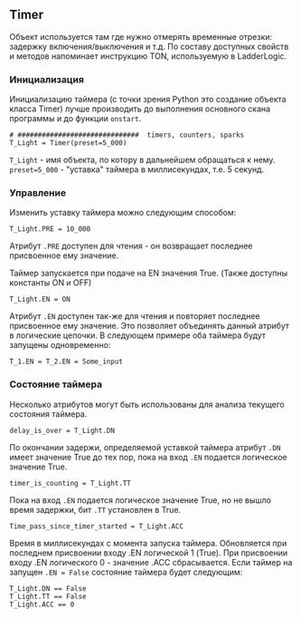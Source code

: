 ## Timer

Объект используется там где нужно отмерять временные отрезки: задержку включения/выключения и т.д.
По составу доступных свойств и методов напоминает инструкцию TON, используемую в LadderLogic.

###  Инициализация
Инициализацию таймера (с точки зрения Python это создание объекта класса Timer) лучше производить до выполнения основного скана программы и до функции `onstart`.

    # ##############################  timers, counters, sparks
    T_Light = Timer(preset=5_000)

`T_Light` - имя объекта, по котору в дальнейшем обращаться к нему.
`preset=5_000` - "уставка" таймера в миллисекундах, т.е. 5 секунд.

### Управление
Изменить уставку таймера можно следующим способом:

    T_Light.PRE = 10_000

Атрибут `.PRE` доступен для чтения - он возвращает последнее присвоенное ему значение.


Таймер запускается при подаче на EN значения True. (Также доступны константы ON и OFF)

    T_Light.EN = ON

Атрибут `.EN` доступен так-же для чтения и повторяет последнее присвоенное ему значение. Это позволяет объединять данный атрибут в логические цепочки.  В следующем примере оба таймера будут запущены одновременно:

    T_1.EN = T_2.EN = Some_input

### Состояние таймера
Несколько атрибутов могут быть использованы для анализа текущего состояния таймера.

    delay_is_over = T_Light.DN

По окончании задержи, определяемой уставкой таймера атрибут `.DN` имеет значение True  до тех пор, пока на вход `.EN` подается логическое значение True.

    timer_is_counting = T_Light.TT

Пока на вход `.EN` подается логическое значение True, но не вышло время задержки, бит `.TT` установлен в True.

    Time_pass_since_timer_started = T_Light.ACC

Время в миллисекундах с момента запуска таймера. Обновляется при последнем присвоении входу .EN логической 1 (True). При присвоении входу .EN  логического 0 - значение .ACC  сбрасывается.
Если таймер на запущен `.EN = False` состояние таймера будет следующим:
    
    T_Light.DN == False
    T_Light.TT == False
    T_Light.ACC == 0
    

